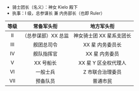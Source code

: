 - 骑士团长（名义）：神女 Kielo 殿下
- 执事：I 级，总参谋长 兼 内务部长（也即 Ruler）

|  等级  |    常备军头衔    |     地方军头衔      |
| :--: | :---------: | :------------: |
|  II  | （总参谋部）XX 总监 | 神女骑士团 XX 星系支团长 |
| III  |    舰团总司令    |   XX 星 内务委员长   |
|  IV  |    舰队指挥官    |   XX 星 内务委员    |
|  V   |   XX 号船长    | XX 星 Y 区全权代理人  |
|  VI  |    一般士兵     |   Z 市联合治理委员    |
| VII  |    预备队员     |      普通市民      |

